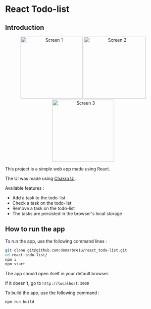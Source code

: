 # React Todo-list

## Introduction

<p align="center">
  <img src="https://github.com/demarbre1u/react_todo-list/blob/main/screenshots/screen01.png?raw=true" width="200" title="Screen 1" alt="Screen 1">
  <img src="https://github.com/demarbre1u/react_todo-list/blob/main/screenshots/screen02.png?raw=true" width="200" title="Screen 2" alt="Screen 2">
  <img src="https://github.com/demarbre1u/react_todo-list/blob/main/screenshots/screen03.png?raw=true" width="200" title="Screen 3" alt="Screen 3">
</p>

This project is a simple web app made using React.

The UI was made using [Chakra UI](https://chakra-ui.com).

Available features : 

 - Add a task to the todo-list
 - Check a task on the todo-list
 - Remove a task on the todo-list
 - The tasks are persisted in the browser's local storage

## How to run the app 

To run the app, use the following command lines :

```bash
git clone git@github.com:demarbre1u/react_todo-list.git
cd react-todo-list/
npm i
npm start
```

The app should open itself in your default browser.

If it doesn't, go to `http://localhost:3000`

To build the app, use the following command :

```bash
npm run build
```
